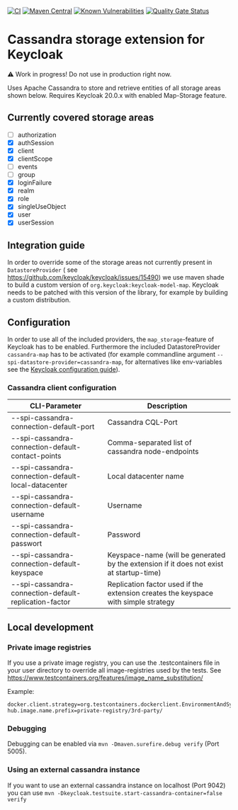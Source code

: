 [![CI](https://github.com/opdt/keycloak-cassandra-extension/workflows/CI/badge.svg)](https://github.com/opdt/keycloak-cassandra-extension/actions?query=workflow%3ACI)
[![Maven Central](https://img.shields.io/maven-central/v/de.arbeitsagentur.opdt/keycloak-cassandra-extension.svg)](https://search.maven.org/artifact/de.arbeitsagentur.opdt/keycloak-cassandra-extension)
[![Known Vulnerabilities](https://snyk.io/test/github/opdt/keycloak-cassandra-extension/badge.svg)](https://snyk.io/test/github/opdt/keycloak-cassandra-extension)
[![Quality Gate Status](https://sonarcloud.io/api/project_badges/measure?project=opdt_keycloak-cassandra-extension&metric=alert_status)](https://sonarcloud.io/summary/new_code?id=opdt_keycloak-cassandra-extension)


# Cassandra storage extension for Keycloak

:warning: Work in progress! Do not use in production right now.

Uses Apache Cassandra to store and retrieve entities of all storage areas shown below.
Requires Keycloak 20.0.x with enabled Map-Storage feature.

## Currently covered storage areas

- [ ] authorization
- [x] authSession
- [x] client
- [x] clientScope
- [ ] events
- [ ] group
- [x] loginFailure
- [x] realm
- [x] role
- [x] singleUseObject
- [x] user
- [x] userSession

## Integration guide

In order to override some of the storage areas not currently present in `DatastoreProvider` (
see https://github.com/keycloak/keycloak/issues/15490) we use maven shade to build a custom version
of `org.keycloak:keycloak-model-map`. Keycloak needs to be patched with this version of the library, for example by
building a custom distribution.

## Configuration

In order to use all of the included providers, the `map_storage`-feature of Keycloak has to be enabled. Furthermore the
included DatastoreProvider `cassandra-map` has to be activated (for example commandline
argument `--spi-datastore-provider=cassandra-map`, for alternatives like env-variables see
the [Keycloak configuration guide](https://www.keycloak.org/server/configuration)).

### Cassandra client configuration

| CLI-Parameter                                         | Description                                                                             |
|-------------------------------------------------------|-----------------------------------------------------------------------------------------|
| --spi-cassandra-connection-default-port               | Cassandra CQL-Port                                                                      |
| --spi-cassandra-connection-default-contact-points     | Comma-separated list of cassandra node-endpoints                                        |
| --spi-cassandra-connection-default-local-datacenter   | Local datacenter name                                                                   |
| --spi-cassandra-connection-default-username           | Username                                                                                |
| --spi-cassandra-connection-default-passwort           | Password                                                                                |
| --spi-cassandra-connection-default-keyspace           | Keyspace-name (will be generated by the extension if it does not exist at startup-time) |
| --spi-cassandra-connection-default-replication-factor | Replication factor used if the extension creates the keyspace with simple strategy      |

## Local development

### Private image registries

If you use a private image registry, you can use the .testcontainers file in your user directory to override all
image-registries used by the tests.
See https://www.testcontainers.org/features/image_name_substitution/

Example:

```properties
docker.client.strategy=org.testcontainers.dockerclient.EnvironmentAndSystemPropertyClientProviderStrategy
hub.image.name.prefix=private-registry/3rd-party/
```

### Debugging

Debugging can be enabled via `mvn -Dmaven.surefire.debug verify` (Port 5005).

### Using an external cassandra instance

If you want to use an external cassandra instance on localhost (Port 9042) you can
use `mvn -Dkeycloak.testsuite.start-cassandra-container=false verify`
